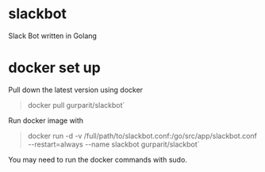 # slackbot
Slack Bot written in Golang

# docker set up
Pull down the latest version using docker

> docker pull gurparit/slackbot`

Run docker image with

> docker run -d -v /full/path/to/slackbot.conf:/go/src/app/slackbot.conf --restart=always --name slackbot gurparit/slackbot`

You may need to run the docker commands with sudo.
